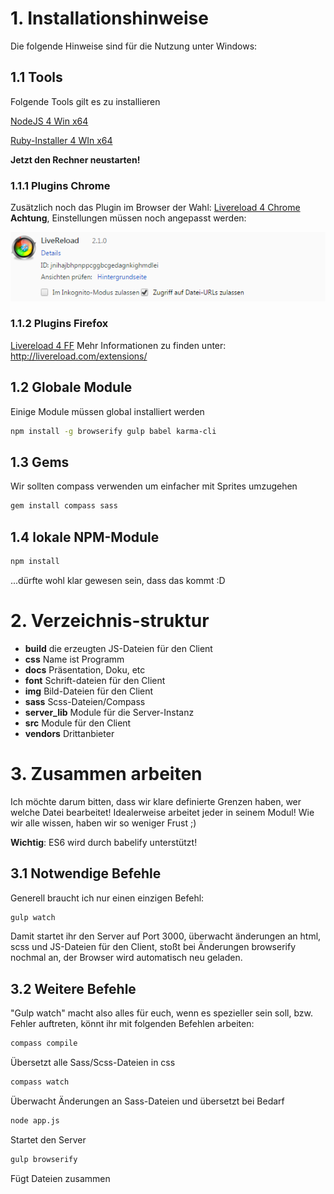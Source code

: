 # 1. Installationshinweise
Die folgende Hinweise sind für die Nutzung unter Windows:
## 1.1 Tools
Folgende Tools gilt es zu installieren

[NodeJS 4 Win x64](http://nodejs.org/dist/v0.12.2/x64/node-v0.12.2-x64.msi)


[Ruby-Installer 4 WIn x64](http://dl.bintray.com/oneclick/rubyinstaller/rubyinstaller-2.2.1-x64.exe)

**Jetzt den Rechner neustarten!**

### 1.1.1 Plugins Chrome
Zusätzlich noch das Plugin im Browser der Wahl:
[Livereload 4 Chrome](https://chrome.google.com/webstore/detail/livereload/jnihajbhpnppcggbcgedagnkighmdlei)
**Achtung**, Einstellungen müssen noch angepasst werden: 

![LivereloadConfig](/docs/livereload.png)


### 1.1.2 Plugins Firefox
[Livereload 4 FF](http://download.livereload.com/2.1.0/LiveReload-2.1.0.xpi)
Mehr Informationen zu finden unter: http://livereload.com/extensions/

## 1.2 Globale Module
Einige Module müssen global installiert werden

```bash
npm install -g browserify gulp babel karma-cli
```
## 1.3 Gems
Wir sollten compass verwenden um einfacher mit Sprites umzugehen

```bash
gem install compass sass
```

## 1.4 lokale NPM-Module

```bash
npm install
```
...dürfte wohl klar gewesen sein, dass das kommt :D

# 2. Verzeichnis-struktur

- **build** die erzeugten JS-Dateien für den Client
- **css** Name ist Programm
- **docs** Präsentation, Doku, etc
- **font** Schrift-dateien für den Client
- **img** Bild-Dateien für den Client
- **sass** Scss-Dateien/Compass
- **server_lib** Module für die Server-Instanz
- **src** Module für den Client
- **vendors** Drittanbieter

# 3. Zusammen arbeiten

Ich möchte darum bitten, dass wir klare definierte Grenzen haben, wer welche Datei bearbeitet!
Idealerweise arbeitet jeder in seinem Modul!
Wie wir alle wissen, haben wir so weniger Frust ;)

**Wichtig**: ES6 wird durch babelify unterstützt!

## 3.1 Notwendige Befehle

Generell braucht ich nur einen einzigen Befehl:

```bash
gulp watch
```

Damit startet ihr den Server auf Port 3000, überwacht änderungen an html, scss und JS-Dateien für den Client,
stoßt bei Änderungen browserify nochmal an, der Browser wird automatisch neu geladen.

## 3.2 Weitere Befehle

"Gulp watch" macht also alles für euch, wenn es spezieller sein soll, bzw. Fehler auftreten, könnt ihr mit folgenden
 Befehlen arbeiten:
 
```bash
compass compile
```

Übersetzt alle Sass/Scss-Dateien in css
 
```bash
compass watch
```

Überwacht Änderungen an Sass-Dateien und übersetzt bei Bedarf 

```bash
node app.js
```

Startet den Server
  
```bash
gulp browserify
```

Fügt Dateien zusammen

